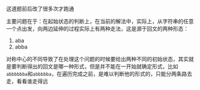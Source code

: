 这道题前后改了很多次才跑通

主要问题在于：在起始状态的判断上，在当前的解法中，实际上，从字符串的任意一个点出发，向两边延伸的过程实际上有两种走法，这是源于回文的两种形态：

1. aba
2. abba

对称中心的不同导致了在处理这个问题的时候要给出两种不同的初始状态，其实就是要判断得出的回文是哪一种形式，但是并不能在一开始就确定形式，比如`abbbbbba`和`abbbbba`，在遍历完成之前，是难以判断他的形式的，只能分两条路去走，看看谁走得远
